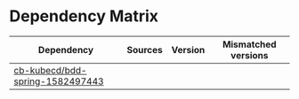 # Dependency Matrix

Dependency | Sources | Version | Mismatched versions
---------- | ------- | ------- | -------------------
[cb-kubecd/bdd-spring-1582497443](https://github.com/cb-kubecd/bdd-spring-1582497443.git) |  | []() | 
